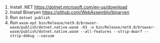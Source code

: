 1. Install .NET https://dotnet.microsoft.com/en-us/download
2. Install Binaryen https://github.com/WebAssembly/binaryen
3. Run `dotnet publish`
4. Run `wasm-opt bin/Release/net9.0/browser-wasm/publish/dotnet.native.wasm -O3 -o bin/Release/net9.0/browser-wasm/publish/dotnet.native.wasm --all-features --strip-dwarf --strip-debug --vacuum`
